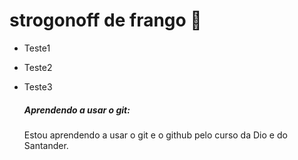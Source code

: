 # strogonoff de frango :chicken:

- Teste1

- Teste2

- Teste3

   ##### Aprendendo a usar o git:

  Estou aprendendo a usar o git e o github pelo curso da Dio e do Santander.

  

